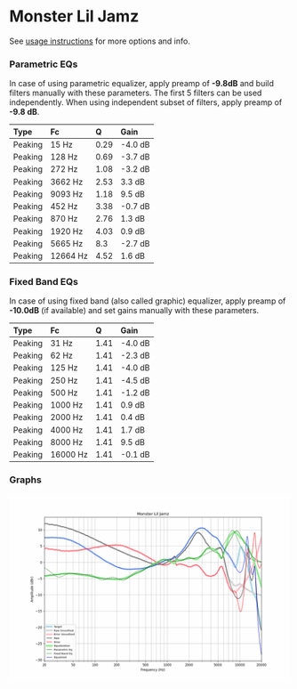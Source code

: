 # Monster Lil Jamz
See [usage instructions](https://github.com/jaakkopasanen/AutoEq#usage) for more options and info.

### Parametric EQs
In case of using parametric equalizer, apply preamp of **-9.8dB** and build filters manually
with these parameters. The first 5 filters can be used independently.
When using independent subset of filters, apply preamp of **-9.8 dB**.

| Type    | Fc       |    Q | Gain    |
|:--------|:---------|:-----|:--------|
| Peaking | 15 Hz    | 0.29 | -4.0 dB |
| Peaking | 128 Hz   | 0.69 | -3.7 dB |
| Peaking | 272 Hz   | 1.08 | -3.2 dB |
| Peaking | 3662 Hz  | 2.53 | 3.3 dB  |
| Peaking | 9093 Hz  | 1.18 | 9.5 dB  |
| Peaking | 452 Hz   | 3.38 | -0.7 dB |
| Peaking | 870 Hz   | 2.76 | 1.3 dB  |
| Peaking | 1920 Hz  | 4.03 | 0.9 dB  |
| Peaking | 5665 Hz  | 8.3  | -2.7 dB |
| Peaking | 12664 Hz | 4.52 | 1.6 dB  |

### Fixed Band EQs
In case of using fixed band (also called graphic) equalizer, apply preamp of **-10.0dB**
(if available) and set gains manually with these parameters.

| Type    | Fc       |    Q | Gain    |
|:--------|:---------|:-----|:--------|
| Peaking | 31 Hz    | 1.41 | -4.0 dB |
| Peaking | 62 Hz    | 1.41 | -2.3 dB |
| Peaking | 125 Hz   | 1.41 | -4.0 dB |
| Peaking | 250 Hz   | 1.41 | -4.5 dB |
| Peaking | 500 Hz   | 1.41 | -1.2 dB |
| Peaking | 1000 Hz  | 1.41 | 0.9 dB  |
| Peaking | 2000 Hz  | 1.41 | 0.4 dB  |
| Peaking | 4000 Hz  | 1.41 | 1.7 dB  |
| Peaking | 8000 Hz  | 1.41 | 9.5 dB  |
| Peaking | 16000 Hz | 1.41 | -0.1 dB |

### Graphs
![](./Monster%20Lil%20Jamz.png)